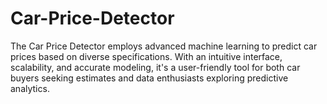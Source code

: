 # Car-Price-Detector
The Car Price Detector employs advanced machine learning to predict car prices based on diverse specifications. With an intuitive interface, scalability, and accurate modeling, it's a user-friendly tool for both car buyers seeking estimates and data enthusiasts exploring predictive analytics.
